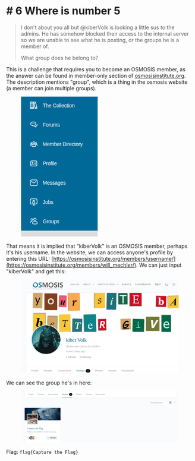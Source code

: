 # # 6 Where is number 5

> I don't about you all but @kiberVolk is looking a little sus to the admins. He has somehow blocked their access to the internal server so we are unable to see what he is posting, or the groups he is a member of.
>
> What group does he belong to?

This is a challenge that requires you to become an OSMOSIS member, as the answer can be found in member-only section of [osmosisinstitute.org](https://osmosisinstitute.org). The description mentions "group", which is a thing in the osmosis website (a member can join multiple groups).&#x20;

<figure><img src="../../../.gitbook/assets/image (18) (1) (1) (1).png" alt=""><figcaption></figcaption></figure>

That means it is implied that "kiberVolk" is an OSMOSIS member, perhaps it's his username. In the website, we can access anyone's profile by entering this URL: [https://osmosisinstitute.org/members/username/](https://osmosisinstitute.org/members/will_mechler/). We can just input "kiberVolk" and get this:

<figure><img src="../../../.gitbook/assets/image (21) (1) (1).png" alt=""><figcaption></figcaption></figure>

We can see the group he's in here:

<figure><img src="../../../.gitbook/assets/image (20) (1) (1).png" alt=""><figcaption></figcaption></figure>

Flag: `flag{Capture the Flag}`
